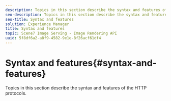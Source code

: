 ```yaml
---
description: Topics in this section describe the syntax and features of the HTTP protocols.
seo-description: Topics in this section describe the syntax and features of the HTTP protocols.
seo-title: Syntax and features
solution: Experience Manager
title: Syntax and features
topic: Scene7 Image Serving - Image Rendering API
uuid: 5f8df6a2-a8f9-4582-9e1e-8f26acf61df4
---
```


# Syntax and features{#syntax-and-features}

Topics in this section describe the syntax and features of the HTTP protocols.

